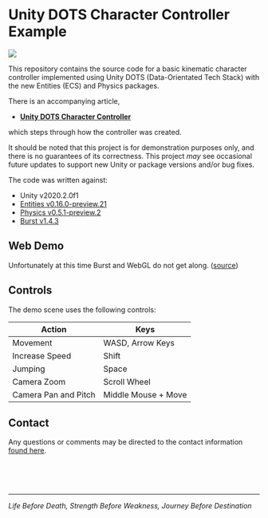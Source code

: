 # Unity DOTS Character Controller Example

![](Media/controller.gif)

This repository contains the source code for a basic kinematic character controller implemented using Unity DOTS (Data-Orientated Tech Stack) with the new Entities (ECS) and Physics packages.

There is an accompanying article, 

* [**Unity DOTS Character Controller**](https://www.vertexfragment.com/ramblings/unity-dots-character-controller)

which steps through how the controller was created. 

It should be noted that this project is for demonstration purposes only, and there is no guarantees of its correctness. This project _may_ see occasional future updates to support new Unity or package versions and/or bug fixes.

The code was written against:

* Unity v2020.2.0f1
* [Entities v0.16.0-preview.21](https://docs.unity3d.com/Packages/com.unity.entities@0.16/manual/index.html)
* [Physics v0.5.1-preview.2](https://docs.unity3d.com/Packages/com.unity.physics@0.5/manual/index.html)
* [Burst v1.4.3](https://docs.unity3d.com/Packages/com.unity.burst@1.4/manual/index.html)

## Web Demo

Unfortunately at this time Burst and WebGL do not get along. ([source](https://forum.unity.com/threads/burst-for-standalone-players.539820/page-5#post-5364648))

## Controls

The demo scene uses the following controls:

| Action               | Keys                  |
| -------------------- | --------------------- |
| Movement             | WASD, Arrow Keys      |
| Increase Speed       | Shift                 | 
| Jumping              | Space                 |
| Camera Zoom          | Scroll Wheel          |
| Camera Pan and Pitch | Middle Mouse + Move   |

## Contact

Any questions or comments may be directed to the contact information [found here](https://www.vertexfragment.com/about/).

<br/>
<br/>
<br/>

---

_Life Before Death, Strength Before Weakness, Journey Before Destination_